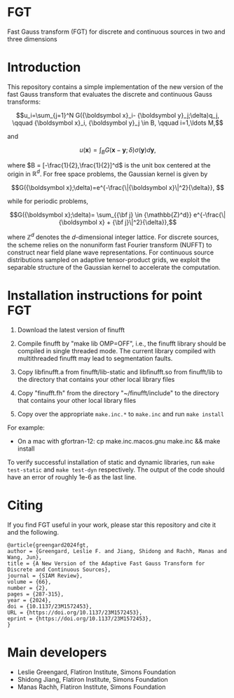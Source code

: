 # FGT
Fast Gauss transform (FGT) for discrete and continuous sources in two and three dimensions

# Introduction

This repository contains a simple implementation of the new version of the fast Gauss transform that evaluates the discrete and continuous Gauss transforms:

$$u_i=\sum_{j=1}^N G({\boldsymbol x}_i- {\boldsymbol y}_j;\delta)q_j,
\qquad {\boldsymbol x}_i, {\boldsymbol y}_j \in B, \qquad i=1,\ldots M,$$

and

$$u({\boldsymbol x})=\int_B G({\boldsymbol x}-{\boldsymbol y};\delta)\sigma({\boldsymbol y})d{\boldsymbol y},$$

where $B = [-\frac{1}{2},\frac{1}{2}]^d$ is the 
unit box centered at the origin in $\mathbb{R}^d$. For free space problems,
the Gaussian kernel is given by 

$$G({\boldsymbol x};\delta)=e^{-\frac{\|{\boldsymbol x}\|^2}{\delta}}, $$

while for periodic problems, 

$$G({\boldsymbol x};\delta)= \sum_{{\bf j} \in {\mathbb{Z}^d}} e^{-\frac{\|{\boldsymbol x} + {\bf j}\|^2}{\delta}},$$

where ${\mathbb{Z}}^d$ denotes the $d$-dimensional integer lattice.
For discrete sources, the scheme relies on the nonuniform fast Fourier transform 
(NUFFT) to construct near field plane wave representations. For continuous source 
distributions sampled on adaptive tensor-product grids, we exploit 
the separable structure of the Gaussian kernel to accelerate the 
computation. 

# Installation instructions for point FGT
1. Download the latest version of finufft

2. Compile finufft by "make lib OMP=OFF", i.e., the finufft library
should be compiled in single threaded mode. The current library compiled
with multithreaded finufft may lead to segmentation faults. 

3. Copy libfinufft.a from finufft/lib-static and libfinufft.so from finufft/lib
to the directory that contains your other local library files

4. Copy "finufft.fh" from the directory "~/finufft/include" to the
directory that contains your other local library files

5. Copy over the appropriate ``make.inc.*`` to ``make.inc`` and run ``make
install``

For example: 
* On a mac with gfortran-12: cp make.inc.macos.gnu make.inc && make
install

To verify successful installation of static and dynamic libraries, 
run ``make test-static`` and ``make test-dyn`` respectively. 
The output of the code should have an error of roughly 1e-6 as the last line.

# Citing

If you find FGT useful in your work, please star this repository and cite it and the following. 

```
@article{greengard2024fgt,
author = {Greengard, Leslie F. and Jiang, Shidong and Rachh, Manas and Wang, Jun},
title = {A New Version of the Adaptive Fast Gauss Transform for Discrete and Continuous Sources},
journal = {SIAM Review},
volume = {66},
number = {2},
pages = {287-315},
year = {2024},
doi = {10.1137/23M1572453},
URL = {https://doi.org/10.1137/23M1572453},
eprint = {https://doi.org/10.1137/23M1572453},
}
```

# Main developers

* Leslie Greengard, Flatiron Institute, Simons Foundation
* Shidong Jiang, Flatiron Institute, Simons Foundation
* Manas Rachh, Flatiron Institute, Simons Foundation
